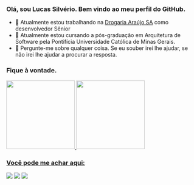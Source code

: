 ###  Olá, sou Lucas Silvério. Bem vindo ao meu perfil do GitHub.

- 🔭 Atualmente estou trabalhando na <a href="https://www.linkedin.com/company/drogaria-araujo-s-a/" target="_blank">Drogaria Araújo SA</a> como desenvolvedor Sênior
- 🌱 Atualmente estou cursando a pós-graduação em Arquitetura de Software pela Pontifícia Universidade Católica de Minas Gerais.
- 💬 Pergunte-me sobre qualquer coisa. Se eu souber irei lhe ajudar, se não irei lhe ajudar a procurar a resposta.


### Fique à vontade.
<div>
<a href="https://github.com/lsilverio">
<img height="180em" src="https://github-readme-stats.vercel.app/api/top-langs/?username=lsilverio&layout=compact&langs_count=7&theme=merko"/>
<img height="180em" src="https://github-readme-stats.vercel.app/api?username=lsilverio&show_icons=true&theme=merko&include_all_commits=true&count_private=true"/>
</div>

  
### Você pode me achar aqui:

<div>

<a href="https://www.instagram.com/lsilverio18/" target="_blank"><img src="https://img.shields.io/badge/-Instagram-%23E4405F?style=for-the-badge&logo=instagram&logoColor=white" target="_blank"></a>
<a href = "mailto:contato@sdp.silverio@gmail.com"><img src="https://img.shields.io/badge/Outlook-0078D4?style=for-the-badge&logo=microsoft-outlook&logoColor=white" target="_blank"></a>
<a href="https://www.linkedin.com/in/lucas-silverio/" target="_blank"><img src="https://img.shields.io/badge/-LinkedIn-%230077B5?style=for-the-badge&logo=linkedin&logoColor=white" target="_blank"></a>   
</div>


